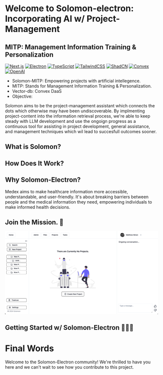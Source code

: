 # Welcome to Solomon-electron: Incorporating AI w/ Project-Management

<h2>MITP: Management Information Training & Personalization</h2>

[![Next.js](https://img.shields.io/badge/next.js-docs-black)](https://nextjs.org/docs) [![Electron](https://img.shields.io/badge/electron-docs-47848F)](https://www.electronjs.org/docs/latest/) [![TypeScript](https://img.shields.io/badge/typescript-docs-3178C6)](https://www.typescriptlang.org/docs/) [![TailwindCSS](https://img.shields.io/badge/tailwindcss-docs-green)](https://tailwindcss.com/docs/installation) [![ShadCN](https://img.shields.io/badge/shadcn-docs-323232)](https://ui.shadcn.com/docs) [![Convex](https://img.shields.io/badge/convex-docs-FFA500)](https://docs.convex.dev/home) [![OpenAI](https://img.shields.io/badge/openai-docs-black)](https://platform.openai.com/docs/overview)   

* Solomon-MITP: Empowering projects with artificial intellegence. 
* MITP: Stands for Management Information Training & Personalization.
* Vector-db: Convex DaaS 
* Objective: 

Solomon aims to be the project-management assistant which connects the dots which otherwise may have been undiscoverable. By implmenting project-content into the information retrieval process, we're able to keep steady with LLM development and use the ongoign progress as a continuous tool for assisting in project development, general assistance, and management techniques which wil lead to succesfull outcomes sooner. 


<h2>What is Solomon?</h2>
  

<h2>How Does It Work?</h2>

<h2>Why Solomon-Electron?</h2>

Medex aims to make healthcare information more accessible, understandable, and user-friendly. It's about breaking barriers between people and the medical information they need, empowering individuals to make informed health decisions.

<h2>Join the Mission. 🤝</h2>

![Solo Electron Framework](./assets/solo-desktop-002.png)

<h2>Getting Started w/ Solomon-Electron 🚀🚀🚀</h2> 


<h1>Final Words</h1>

Welcome to the Solomon-Electron community! We're thrilled to have you here and we can't wait to see how you contribute to this project. 
